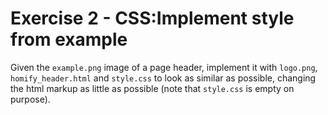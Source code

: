 # Exercise​ ​2​ ​-​ ​CSS:​ ​Implement​ ​style​ ​from​ ​example
Given the `example.png` image of a page header, implement it with `logo.png`, `homify_header.html`
and `style.css` to look as similar as possible, changing the html markup as little as possible (note
that `style.css` is empty on purpose).